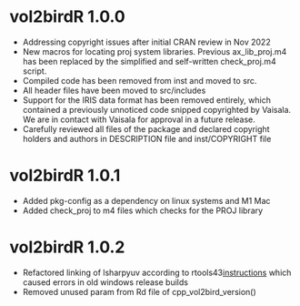 # vol2birdR 1.0.0
* Addressing copyright issues after initial CRAN review in Nov 2022
* New macros for locating proj system libraries. Previous ax_lib_proj.m4 has been replaced by
  the simplified and self-written check_proj.m4 script.
* Compiled code has been removed from inst and moved to src.
* All header files have been moved to src/includes
* Support for the IRIS data format has been removed entirely, which contained a previously
  unnoticed code snipped copyrighted by Vaisala. We are in contact with Vaisala for approval in 
  a future release.
* Carefully reviewed all files of the package and declared copyright holders and authors in
  DESCRIPTION file and inst/COPYRIGHT file
# vol2birdR 1.0.1
* Added pkg-config as a dependency on linux systems and M1 Mac
* Added check_proj to m4 files which checks for the PROJ library
# vol2birdR 1.0.2
* Refactored linking of lsharpyuv according to rtools43[instructions](https://cran.r-project.org/bin/windows/Rtools/rtools43/news.html) which caused errors in old windows release builds
* Removed unused param from Rd file of cpp_vol2bird_version()
